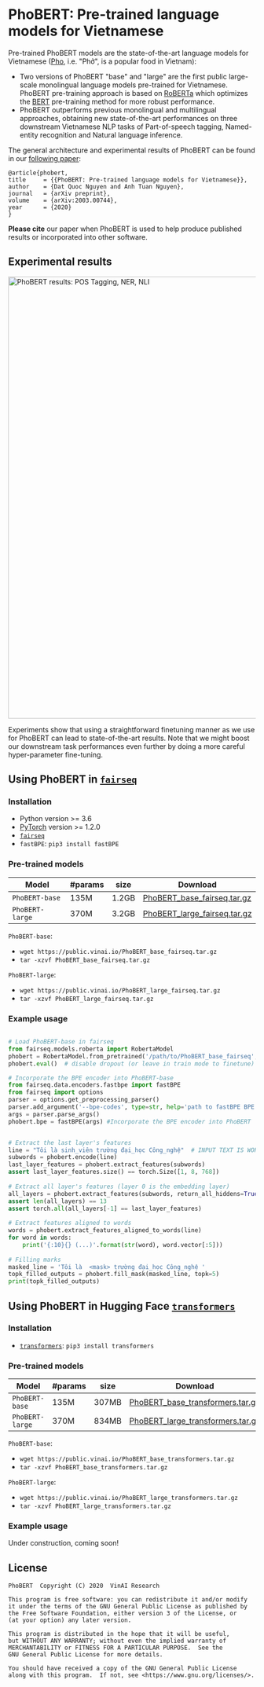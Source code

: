 # PhoBERT: Pre-trained language models for Vietnamese

Pre-trained PhoBERT models are the state-of-the-art language models for Vietnamese ([Pho](https://en.wikipedia.org/wiki/Pho), i.e. "Phở", is a popular food in Vietnam): 

 - Two versions of PhoBERT "base" and "large" are the first public large-scale monolingual language models pre-trained for Vietnamese. PhoBERT pre-training approach is based on [RoBERTa](https://github.com/pytorch/fairseq/blob/master/examples/roberta/README.md)  which optimizes the [BERT](https://github.com/google-research/bert) pre-training method for more robust performance.
 - PhoBERT outperforms previous monolingual and multilingual approaches, obtaining new state-of-the-art performances on three downstream Vietnamese NLP tasks of Part-of-speech tagging, Named-entity recognition and Natural language inference.

The general architecture and experimental results of PhoBERT can be found in our [following paper](https://arxiv.org/abs/2003.00744):

    @article{phobert,
    title     = {{PhoBERT: Pre-trained language models for Vietnamese}},
    author    = {Dat Quoc Nguyen and Anh Tuan Nguyen},
    journal   = {arXiv preprint},
    volume    = {arXiv:2003.00744},
    year      = {2020}
    }

**Please cite** our paper when PhoBERT is used to help produce published results or incorporated into other software.

## Experimental results

<img width="900" alt="PhoBERT results: POS Tagging, NER, NLI" src="https://user-images.githubusercontent.com/2412555/75759331-f0baa580-5d67-11ea-943a-8163cf716e7e.png">

Experiments show that using a straightforward finetuning manner as we use for PhoBERT can lead to state-of-the-art results. Note that we might boost our downstream task performances even further by doing a more careful hyper-parameter fine-tuning.

## Using PhoBERT in [`fairseq`](https://github.com/pytorch/fairseq)

### Installation

 -  Python version >= 3.6
 - [PyTorch](http://pytorch.org/) version >= 1.2.0
 - [`fairseq`](https://github.com/pytorch/fairseq)
 - `fastBPE`: `pip3 install fastBPE`

### Pre-trained models

Model | #params | size | Download
---|---|---|---
`PhoBERT-base` | 135M | 1.2GB | [PhoBERT_base_fairseq.tar.gz](https://public.vinai.io/PhoBERT_base_fairseq.tar.gz)
`PhoBERT-large` | 370M | 3.2GB | [PhoBERT_large_fairseq.tar.gz](https://public.vinai.io/PhoBERT_large_fairseq.tar.gz)

`PhoBERT-base`:
 - `wget https://public.vinai.io/PhoBERT_base_fairseq.tar.gz`
 - `tar -xzvf PhoBERT_base_fairseq.tar.gz`

`PhoBERT-large`:
 - `wget https://public.vinai.io/PhoBERT_large_fairseq.tar.gz`
 - `tar -xzvf PhoBERT_large_fairseq.tar.gz`

### Example usage

```Python

# Load PhoBERT-base in fairseq
from fairseq.models.roberta import RobertaModel
phobert = RobertaModel.from_pretrained('/path/to/PhoBERT_base_fairseq', checkpoint_file='model.pt')
phobert.eval()  # disable dropout (or leave in train mode to finetune)

# Incorporate the BPE encoder into PhoBERT-base 
from fairseq.data.encoders.fastbpe import fastBPE  
from fairseq import options  
parser = options.get_preprocessing_parser()  
parser.add_argument('--bpe-codes', type=str, help='path to fastBPE BPE', default="/path/to/PhoBERT_base_fairseq/bpe.codes")  
args = parser.parse_args()  
phobert.bpe = fastBPE(args) #Incorporate the BPE encoder into PhoBERT


# Extract the last layer's features  
line = "Tôi là sinh_viên trường đại_học Công_nghệ"  # INPUT TEXT IS WORD-SEGMENTED!
subwords = phobert.encode(line)  
last_layer_features = phobert.extract_features(subwords)  
assert last_layer_features.size() == torch.Size([1, 8, 768])  
  
# Extract all layer's features (layer 0 is the embedding layer)  
all_layers = phobert.extract_features(subwords, return_all_hiddens=True)  
assert len(all_layers) == 13  
assert torch.all(all_layers[-1] == last_layer_features)  
  
# Extract features aligned to words  
words = phobert.extract_features_aligned_to_words(line)  
for word in words:  
    print('{:10}{} (...)'.format(str(word), word.vector[:5]))  
  
# Filling marks  
masked_line = 'Tôi là  <mask> trường đại_học Công_nghệ '  
topk_filled_outputs = phobert.fill_mask(masked_line, topk=5)  
print(topk_filled_outputs)

```

## Using PhoBERT in Hugging Face [`transformers`](https://github.com/huggingface/transformers)

### Installation

 -  [`transformers`](https://github.com/huggingface/transformers): `pip3 install transformers`

### Pre-trained models

Model | #params | size | Download
---|---|---|---
`PhoBERT-base` | 135M | 307MB | [PhoBERT_base_transformers.tar.gz](https://public.vinai.io/PhoBERT_base_transformers.tar.gz)
`PhoBERT-large` | 370M | 834MB | [PhoBERT_large_transformers.tar.gz](https://public.vinai.io/PhoBERT_large_transformers.tar.gz)

`PhoBERT-base`:
 - `wget https://public.vinai.io/PhoBERT_base_transformers.tar.gz`
 - `tar -xzvf PhoBERT_base_transformers.tar.gz`

`PhoBERT-large`:
 - `wget https://public.vinai.io/PhoBERT_large_transformers.tar.gz`
 - `tar -xzvf PhoBERT_large_transformers.tar.gz`

### Example usage

Under construction, coming soon!


## License
    PhoBERT  Copyright (C) 2020  VinAI Research

    This program is free software: you can redistribute it and/or modify
    it under the terms of the GNU General Public License as published by
    the Free Software Foundation, either version 3 of the License, or
    (at your option) any later version.

    This program is distributed in the hope that it will be useful,
    but WITHOUT ANY WARRANTY; without even the implied warranty of
    MERCHANTABILITY or FITNESS FOR A PARTICULAR PURPOSE.  See the
    GNU General Public License for more details.

    You should have received a copy of the GNU General Public License
    along with this program.  If not, see <https://www.gnu.org/licenses/>.
